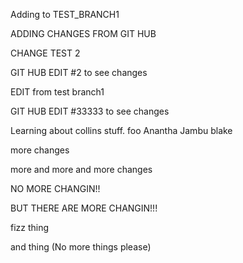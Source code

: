 Adding to TEST_BRANCH1

ADDING CHANGES FROM GIT HUB

CHANGE TEST 2

GIT HUB EDIT #2 to see changes

EDIT from test branch1

GIT HUB EDIT #33333 to see changes

Learning about collins stuff.
foo
Anantha Jambu
blake

more changes

more and more and more changes


NO MORE CHANGIN!!

BUT THERE ARE MORE CHANGIN!!!

fizz
thing

and thing  (No more things please)
